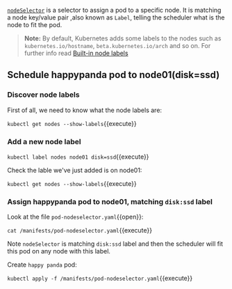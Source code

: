 [`nodeSelector`](https://kubernetes.io/docs/concepts/configuration/assign-pod-node/#nodeselector) is a selector to assign a pod to a specific node. It is matching a node key/value pair ,also known as `Label`, telling the scheduler what is the node to fit the pod.

>**Note:** By default, Kubernetes adds some labels to the nodes such as `kubernetes.io/hostname`, `beta.kubernetes.io/arch` and so on. For further info read [Built-in node labels](https://kubernetes.io/docs/concepts/configuration/assign-pod-node/#interlude-built-in-node-labels)

## Schedule happypanda pod to node01(disk=ssd)


### Discover node labels
First of all, we need to know what the node labels are:

`kubectl get nodes --show-labels`{{execute}}

### Add a new node label
`kubectl label nodes node01 disk=ssd`{{execute}}

Check the lable we've just added is on node01:

`kubectl get nodes --show-labels`{{execute}}

### Assign happypanda pod to node01, matching `disk:ssd` label

Look at the file `pod-nodeselector.yaml`{{open}}:

`cat /manifests/pod-nodeselector.yaml`{{execute}}

Note `nodeSelector` is matching `disk:ssd` label and then the scheduler will fit this pod on any node with this label.

Create `happy panda` pod:

`kubectl apply -f /manifests/pod-nodeselector.yaml`{{execute}}
